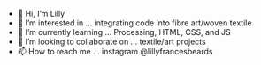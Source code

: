- 👋 Hi, I’m Lilly
- 👀 I’m interested in ... integrating code into fibre art/woven textile
- 🌱 I’m currently learning ... Processing, HTML, CSS, and JS
- 💞️ I’m looking to collaborate on ... textile/art projects
- 📫 How to reach me ... instagram @lillyfrancesbeards

<!---
lillybeards/lillybeards is a ✨ special ✨ repository because its `README.md` (this file) appears on your GitHub profile.
You can click the Preview link to take a look at your changes.
--->
